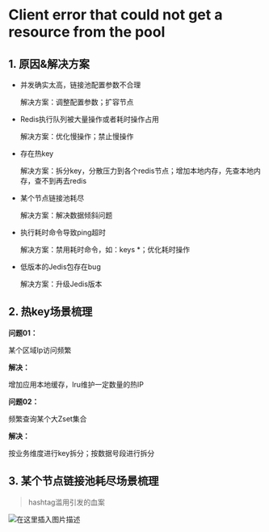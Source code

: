 # Client error that could not get a resource from the pool

## 1. 原因&解决方案

* 并发确实太高，链接池配置参数不合理

  解决方案：调整配置参数；扩容节点

* Redis执行队列被大量操作或者耗时操作占用

  解决方案：优化慢操作；禁止慢操作

* 存在热key

  解决方案：拆分key，分散压力到各个redis节点；增加本地内存，先查本地内存，查不到再去redis

* 某个节点链接池耗尽

  解决方案：解决数据倾斜问题

* 执行耗时命令导致ping超时

  解决方案：禁用耗时命令，如：keys *；优化耗时操作

* 低版本的Jedis包存在bug

  解决方案：升级Jedis版本
  
  
## 2. 热key场景梳理

**问题01：**

某个区域Ip访问频繁

**解决：**

增加应用本地缓存，lru维护一定数量的热IP



**问题02：**

频繁查询某个大Zset集合

**解决：**

按业务维度进行key拆分；按数据号段进行拆分


## 3. 某个节点链接池耗尽场景梳理

> hashtag滥用引发的血案

![在这里插入图片描述](https://img-blog.csdnimg.cn/54745ba934084854a044cc9610b103c4.png?x-oss-process=image/watermark,type_ZHJvaWRzYW5zZmFsbGJhY2s,shadow_50,text_Q1NETiBA5LiA5p2h5b6I6ICB55qE6IWK6IKJ,size_20,color_FFFFFF,t_70,g_se,x_16)